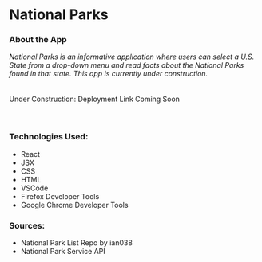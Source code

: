 <h1>National Parks</h1>

<h3>About the App</h3>
<i>
National Parks is an informative application where users can select a U.S. State from a drop-down menu and read facts about the National Parks found in that state. This app is currently under construction.</i>
<br>
<br>
<br>
Under Construction: Deployment Link Coming Soon
<br>
<!-- <a href="https://web-production-3d7b.up.railway.app/">National Parks</a> -->
<br>
<br>
<h3>Technologies Used:</h3>
<ul>
  <li>React</li>
  <li>JSX</li>
  <li>CSS</li>
  <li>HTML</li>
  <li>VSCode</li>
  <li>Firefox Developer Tools</li>
  <li>Google Chrome Developer Tools</li>
</ul>
<h3>Sources:</h3>
<ul>
  <li>National Park List Repo by ian038 <a href="https://github.com/ian038/nationalpark_list"></a></li>
  <li>National Park Service API <a href="https://www.nps.gov/subjects/developer/api-documentation.htm#/"></a></li>
</ul>
